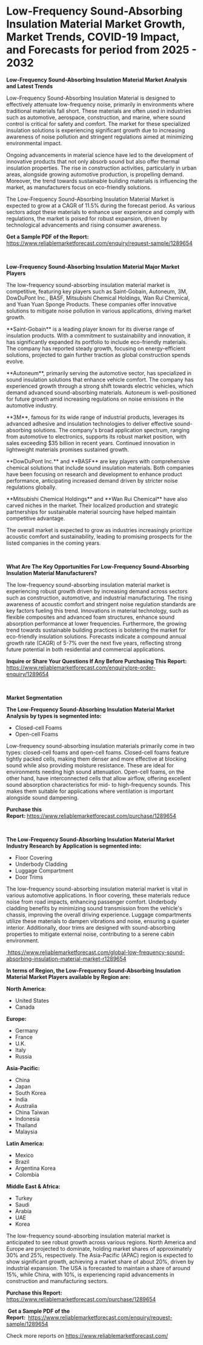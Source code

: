 <p><h1>Low-Frequency Sound-Absorbing Insulation Material Market Growth, Market Trends, COVID-19 Impact, and Forecasts for period from 2025 - 2032</h1></p><p><strong>Low-Frequency Sound-Absorbing Insulation Material Market Analysis and Latest Trends</strong></p>
<p><p>Low-Frequency Sound-Absorbing Insulation Material is designed to effectively attenuate low-frequency noise, primarily in environments where traditional materials fall short. These materials are often used in industries such as automotive, aerospace, construction, and marine, where sound control is critical for safety and comfort. The market for these specialized insulation solutions is experiencing significant growth due to increasing awareness of noise pollution and stringent regulations aimed at minimizing environmental impact.</p><p>Ongoing advancements in material science have led to the development of innovative products that not only absorb sound but also offer thermal insulation properties. The rise in construction activities, particularly in urban areas, alongside growing automotive production, is propelling demand. Moreover, the trend towards sustainable building materials is influencing the market, as manufacturers focus on eco-friendly solutions.</p><p>The Low-Frequency Sound-Absorbing Insulation Material Market is expected to grow at a CAGR of 11.5% during the forecast period. As various sectors adopt these materials to enhance user experience and comply with regulations, the market is poised for robust expansion, driven by technological advancements and rising consumer awareness.</p></p>
<p><strong>Get a Sample PDF of the Report:&nbsp;</strong> <a href="https://www.reliablemarketforecast.com/enquiry/request-sample/1289654?utm_campaign=2439&utm_medium=2&utm_source=Github&utm_content=ia&utm_term=29032025&utm_id=low-frequency-sound-absorbing-insulation-material">https://www.reliablemarketforecast.com/enquiry/request-sample/1289654</a></p>
<p>&nbsp;</p>
<p><strong>Low-Frequency Sound-Absorbing Insulation Material Major Market Players</strong></p>
<p><p>The low-frequency sound-absorbing insulation material market is competitive, featuring key players such as Saint-Gobain, Autoneum, 3M, DowDuPont Inc., BASF, Mitsubishi Chemical Holdings, Wan Rui Chemical, and Yuan Yuan Sponge Products. These companies offer innovative solutions to mitigate noise pollution in various applications, driving market growth.</p><p>**Saint-Gobain** is a leading player known for its diverse range of insulation products. With a commitment to sustainability and innovation, it has significantly expanded its portfolio to include eco-friendly materials. The company has reported steady growth, focusing on energy-efficient solutions, projected to gain further traction as global construction spends evolve.</p><p>**Autoneum**, primarily serving the automotive sector, has specialized in sound insulation solutions that enhance vehicle comfort. The company has experienced growth through a strong shift towards electric vehicles, which demand advanced sound-absorbing materials. Autoneum is well-positioned for future growth amid increasing regulations on noise emissions in the automotive industry.</p><p>**3M**, famous for its wide range of industrial products, leverages its advanced adhesive and insulation technologies to deliver effective sound-absorbing solutions. The company's broad application spectrum, ranging from automotive to electronics, supports its robust market position, with sales exceeding $35 billion in recent years. Continued innovation in lightweight materials promises sustained growth.</p><p>**DowDuPont Inc.** and **BASF** are key players with comprehensive chemical solutions that include sound insulation materials. Both companies have been focusing on research and development to enhance product performance, anticipating increased demand driven by stricter noise regulations globally. </p><p>**Mitsubishi Chemical Holdings** and **Wan Rui Chemical** have also carved niches in the market. Their localized production and strategic partnerships for sustainable material sourcing have helped maintain competitive advantage.</p><p>The overall market is expected to grow as industries increasingly prioritize acoustic comfort and sustainability, leading to promising prospects for the listed companies in the coming years.</p></p>
<p>&nbsp;</p>
<p><strong>What Are The Key Opportunities For Low-Frequency Sound-Absorbing Insulation Material Manufacturers?</strong></p>
<p><p>The low-frequency sound-absorbing insulation material market is experiencing robust growth driven by increasing demand across sectors such as construction, automotive, and industrial manufacturing. The rising awareness of acoustic comfort and stringent noise regulation standards are key factors fueling this trend. Innovations in material technology, such as flexible composites and advanced foam structures, enhance sound absorption performance at lower frequencies. Furthermore, the growing trend towards sustainable building practices is bolstering the market for eco-friendly insulation solutions. Forecasts indicate a compound annual growth rate (CAGR) of 5-7% over the next five years, reflecting strong future potential in both residential and commercial applications.</p></p>
<p><strong>Inquire or Share Your Questions If Any Before Purchasing This Report:</strong> <a href="https://www.reliablemarketforecast.com/enquiry/pre-order-enquiry/1289654?utm_campaign=2439&utm_medium=2&utm_source=Github&utm_content=ia&utm_term=29032025&utm_id=low-frequency-sound-absorbing-insulation-material">https://www.reliablemarketforecast.com/enquiry/pre-order-enquiry/1289654</a></p>
<p>&nbsp;</p>
<p><strong>Market Segmentation</strong></p>
<p><strong>The Low-Frequency Sound-Absorbing Insulation Material Market Analysis by types is segmented into:</strong></p>
<p><ul><li>Closed-cell Foams</li><li>Open-cell Foams</li></ul></p>
<p><p>Low-frequency sound-absorbing insulation materials primarily come in two types: closed-cell foams and open-cell foams. Closed-cell foams feature tightly packed cells, making them denser and more effective at blocking sound while also providing moisture resistance. These are ideal for environments needing high sound attenuation. Open-cell foams, on the other hand, have interconnected cells that allow airflow, offering excellent sound absorption characteristics for mid- to high-frequency sounds. This makes them suitable for applications where ventilation is important alongside sound dampening.</p></p>
<p><strong>Purchase this Report:&nbsp;</strong><a href="https://www.reliablemarketforecast.com/purchase/1289654?utm_campaign=2439&utm_medium=2&utm_source=Github&utm_content=ia&utm_term=29032025&utm_id=low-frequency-sound-absorbing-insulation-material">https://www.reliablemarketforecast.com/purchase/1289654</a></p>
<p>&nbsp;</p>
<p><strong>The Low-Frequency Sound-Absorbing Insulation Material Market Industry Research by Application is segmented into:</strong></p>
<p><ul><li>Floor Covering</li><li>Underbody Cladding</li><li>Luggage Compartment</li><li>Door Trims</li></ul></p>
<p><p>The low-frequency sound-absorbing insulation material market is vital in various automotive applications. In floor covering, these materials reduce noise from road impacts, enhancing passenger comfort. Underbody cladding benefits by minimizing sound transmission from the vehicle's chassis, improving the overall driving experience. Luggage compartments utilize these materials to dampen vibrations and noise, ensuring a quieter interior. Additionally, door trims are designed with sound-absorbing properties to mitigate external noise, contributing to a serene cabin environment.</p></p>
<p><a href="https://www.reliablemarketforecast.com/global-low-frequency-sound-absorbing-insulation-material-market-r1289654?utm_campaign=2439&utm_medium=2&utm_source=Github&utm_content=ia&utm_term=29032025&utm_id=low-frequency-sound-absorbing-insulation-material">&nbsp;https://www.reliablemarketforecast.com/global-low-frequency-sound-absorbing-insulation-material-market-r1289654</a></p>
<p><strong>In terms of Region, the Low-Frequency Sound-Absorbing Insulation Material Market Players available by Region are:</strong></p>
<p>
    <p> <strong> North America: </strong>
        <ul>
            <li>United States</li>
            <li>Canada</li>
        </ul>
        </p> 
    <p> <strong> Europe: </strong>
        <ul>
            <li>Germany</li>
            <li>France</li>
            <li>U.K.</li>
            <li>Italy</li>
            <li>Russia</li>
        </ul>
        </p> 
    <p> <strong> Asia-Pacific: </strong>
        <ul>
            <li>China</li>
            <li>Japan</li>
            <li>South Korea</li>
            <li>India</li>
            <li>Australia</li>
            <li>China Taiwan</li>
            <li>Indonesia</li>
            <li>Thailand</li>
            <li>Malaysia</li>
        </ul>
        </p> 
    <p> <strong> Latin America: </strong>
        <ul>
            <li>Mexico</li>
            <li>Brazil</li>
            <li>Argentina Korea</li>
            <li>Colombia</li>
        </ul>
        </p> 
    <p> <strong> Middle East & Africa: </strong>
        <ul>
            <li>Turkey</li>
            <li>Saudi</li>
            <li>Arabia</li>
            <li>UAE</li>
            <li>Korea</li>
        </ul>
    </p>
    </p>
<p><p>The low-frequency sound-absorbing insulation material market is anticipated to see robust growth across various regions. North America and Europe are projected to dominate, holding market shares of approximately 30% and 25%, respectively. The Asia-Pacific (APAC) region is expected to show significant growth, achieving a market share of about 20%, driven by industrial expansion. The USA is forecasted to maintain a share of around 15%, while China, with 10%, is experiencing rapid advancements in construction and manufacturing sectors.</p></p>
<p><strong>Purchase this Report: </strong><a href="https://www.reliablemarketforecast.com/purchase/1289654?utm_campaign=2439&utm_medium=2&utm_source=Github&utm_content=ia&utm_term=29032025&utm_id=low-frequency-sound-absorbing-insulation-material">https://www.reliablemarketforecast.com/purchase/1289654</a></p>
<p>&nbsp;<strong>Get a Sample PDF of the Report:&nbsp;&nbsp;</strong><a href="https://www.reliablemarketforecast.com/enquiry/request-sample/1289654?utm_campaign=2439&utm_medium=2&utm_source=Github&utm_content=ia&utm_term=29032025&utm_id=low-frequency-sound-absorbing-insulation-material">https://www.reliablemarketforecast.com/enquiry/request-sample/1289654</a></p>
<p><strong></strong></p>
<p>Check more reports on <a href="https://www.reliablemarketforecast.com/?utm_campaign=2439&utm_medium=2&utm_source=Github&utm_content=ia&utm_term=29032025&utm_id=low-frequency-sound-absorbing-insulation-material">https://www.reliablemarketforecast.com/</a></p>